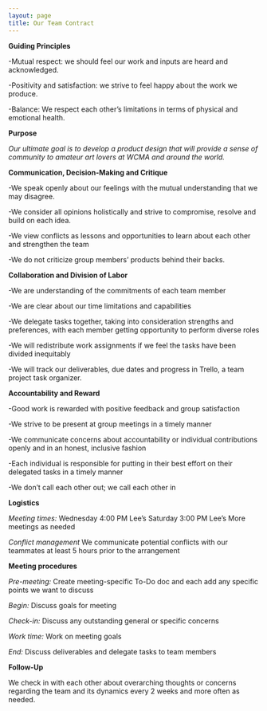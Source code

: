```yaml
---
layout: page
title: Our Team Contract
---
```


**Guiding Principles**

  -Mutual respect: we should feel our work and inputs are heard and acknowledged.
  
  -Positivity and satisfaction: we strive to feel happy about the work we produce.
  
  -Balance: We respect each other’s limitations in terms of physical and emotional health.

  
**Purpose**

  *Our ultimate goal is to develop a product design that will provide a sense of community to amateur art lovers at WCMA and around the world.*

  
**Communication, Decision-Making and Critique**

  -We speak openly about our feelings with the mutual understanding that we may disagree. 
  
  -We consider all opinions holistically and strive to compromise, resolve and build on each idea. 

  -We view conflicts as lessons and opportunities to learn about each other and strengthen the team 
  
  -We do not criticize group members’ products behind their backs.

  
**Collaboration and Division of Labor**

-We are understanding of the commitments of each team member

-We are clear about our time limitations and capabilities

-We delegate tasks together, taking into consideration strengths and preferences, with each member getting opportunity to perform diverse roles

-We will redistribute work assignments if we feel the tasks have been divided inequitably

-We will track our deliverables, due dates and progress in Trello, a team project task organizer. 

  
**Accountability and Reward**

-Good work is rewarded with positive feedback and group satisfaction

-We strive to be present at group meetings in a timely manner

-We communicate concerns about accountability or individual contributions openly and in an honest, inclusive fashion

-Each individual is responsible for putting in their best effort on their delegated tasks in a timely manner

-We don’t call each other out; we call each other in

  
**Logistics**

*Meeting times:*
Wednesday 4:00 PM Lee’s
Saturday 3:00 PM Lee’s
More meetings as needed

*Conflict management*
We communicate potential conflicts with our teammates at least 5 hours prior to the arrangement

  
**Meeting procedures**

*Pre-meeting:* Create meeting-specific To-Do doc and each add any specific points we want to discuss

*Begin:* Discuss goals for meeting

*Check-in:* Discuss any outstanding general or specific concerns

*Work time:* Work on meeting goals

*End:* Discuss deliverables and delegate tasks to team members

  
**Follow-Up**

We check in with each other about overarching thoughts or concerns regarding the team and its dynamics every 2 weeks and more often as needed. 




